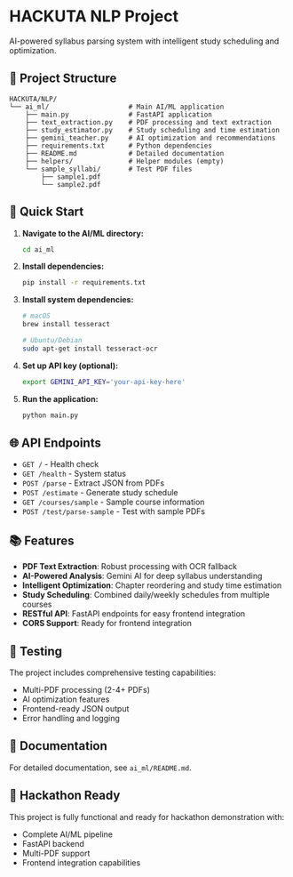 # HACKUTA NLP Project

AI-powered syllabus parsing system with intelligent study scheduling and optimization.

## 📁 Project Structure

```
HACKUTA/NLP/
└── ai_ml/                    # Main AI/ML application
    ├── main.py               # FastAPI application
    ├── text_extraction.py    # PDF processing and text extraction
    ├── study_estimator.py    # Study scheduling and time estimation
    ├── gemini_teacher.py     # AI optimization and recommendations
    ├── requirements.txt      # Python dependencies
    ├── README.md             # Detailed documentation
    ├── helpers/              # Helper modules (empty)
    └── sample_syllabi/       # Test PDF files
        ├── sample1.pdf
        └── sample2.pdf
```

## 🚀 Quick Start

1. **Navigate to the AI/ML directory:**
   ```bash
   cd ai_ml
   ```

2. **Install dependencies:**
   ```bash
   pip install -r requirements.txt
   ```

3. **Install system dependencies:**
   ```bash
   # macOS
   brew install tesseract
   
   # Ubuntu/Debian
   sudo apt-get install tesseract-ocr
   ```

4. **Set up API key (optional):**
   ```bash
   export GEMINI_API_KEY='your-api-key-here'
   ```

5. **Run the application:**
   ```bash
   python main.py
   ```

## 🌐 API Endpoints

- `GET /` - Health check
- `GET /health` - System status
- `POST /parse` - Extract JSON from PDFs
- `POST /estimate` - Generate study schedule
- `GET /courses/sample` - Sample course information
- `POST /test/parse-sample` - Test with sample PDFs

## 📚 Features

- **PDF Text Extraction**: Robust processing with OCR fallback
- **AI-Powered Analysis**: Gemini AI for deep syllabus understanding
- **Intelligent Optimization**: Chapter reordering and study time estimation
- **Study Scheduling**: Combined daily/weekly schedules from multiple courses
- **RESTful API**: FastAPI endpoints for easy frontend integration
- **CORS Support**: Ready for frontend integration

## 🧪 Testing

The project includes comprehensive testing capabilities:
- Multi-PDF processing (2-4+ PDFs)
- AI optimization features
- Frontend-ready JSON output
- Error handling and logging

## 📖 Documentation

For detailed documentation, see `ai_ml/README.md`.

## 🎯 Hackathon Ready

This project is fully functional and ready for hackathon demonstration with:
- Complete AI/ML pipeline
- FastAPI backend
- Multi-PDF support
- Frontend integration capabilities